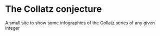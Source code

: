 # The Collatz conjecture

A small site to show some infographics of the Collatz series of any given integer